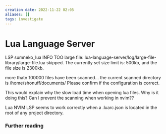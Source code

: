 ```yaml
---
creation date: 2022-11-22 02:05
aliases: []
tags: investigate
---
```


# Lua Language Server
LSP sumneko_lua INFO TOO large file: lua-language-server/log/large-file-library/large-file.lua skipped. The currently set size limit is: 500kb, and the file size is 2300kb.

more thatn 100000 files have been scanned... the current scanned directory is /home/shonuff/documents/ Please confirm if the configuration is correct. 

This would explain why the slow load time when opening lua files. Why is it doing this? Can I prevent the scanning when working in nvim??

Lua NVIM LSP seems to work correctly when a .luarc.json is located in the root of any project directory.

### Further reading 
